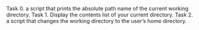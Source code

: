 Task 0. a script that prints the absolute path name of the current working directory.
Task 1. Display the contents list of your current directory.
Task 2.  a script that changes the working directory to the user’s home directory.

